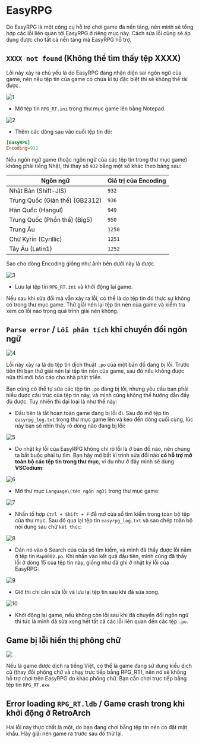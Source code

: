 # EasyRPG

Do EasyRPG là một công cụ hỗ trợ chơi game đa nền tảng, nên mình sẽ tổng hợp các lỗi liên quan tới EasyRPG ở riêng mục này. Cách sửa lỗi cũng sẽ áp dụng được cho tất cả nền tảng mà EasyRPG hỗ trợ.

## `XXXX not found` (Không thể tìm thấy tệp XXXX)

Lỗi này xảy ra chủ yếu là do EasyRPG đang nhận diện sai ngôn ngữ của game, nên nếu tệp tin của game có chứa kí tự đặc biệt thì sẽ không thể tải được.

![1](images/image.png)

* Mở tệp tin `RPG_RT.ini` trong thư mục game lên bằng Notepad.

![2](images/image-1.png)

* Thêm các dòng sau vào cuối tệp tin đó:

```ini
[EasyRPG]
Encoding=932
```

Nếu ngôn ngữ game (hoặc ngôn ngữ của các tệp tin trong thư mục game) không phải tiếng Nhật, thì thay số `932` bằng một số khác theo bảng sau:

| Ngôn ngữ | Giá trị của Encoding |
| --- | --- |
| Nhật Bản (Shift-JIS) | `932` |
| Trung Quốc (Giản thể) (GB2312) | `936` |
| Hàn Quốc (Hangul) | `949` |
| Trung Quốc (Phồn thể) (Big5) | `950` |
| Trung Âu | `1250` |
| Chữ Kyrin (Cyrillic) | `1251` |
| Tây Âu (Latin1) | `1252` |

Sao cho dòng Encoding giống như ảnh bên dưới này là được.

![3](images/image-2.png)

* Lưu lại tệp tin `RPG_RT.ini` và khởi động lại game.

Nếu sau khi sửa đổi mà vẫn xảy ra lỗi, có thể là do tệp tin đó thực sự không có trong thư mục game. Thử giải nén lại tệp tin nén của game và kiểm tra xem có lỗi nào trong quá trình giải nén không.

## `Parse error` / `Lỗi phân tích` khi chuyển đổi ngôn ngữ

![4](images/image-3.png)

Lỗi này xảy ra là do tệp tin dịch thuật `.po` của một bản đồ đang bị lỗi. Trước tiên thì bạn thử giải nén lại tệp tin nén của game, sau đó nếu không được nữa thì mới báo cáo cho nhà phát triển.

Bạn cũng có thể tự sửa các tệp tin `.po` đang bị lỗi, nhưng yêu cầu bạn phải hiểu được cấu trúc của tệp tin này, và mình cũng không thể hướng dẫn đầy đủ được. Tuy nhiên thì đại loại là như thế này:

* Đầu tiên là tắt hoàn toàn game đang bị lỗi đi. Sau đó mở tệp tin `easyrpg_log.txt` trong thư mục game lên và kéo đến dòng cuối cùng, lúc này bạn sẽ nhìn thấy rõ dòng nào đang bị lỗi:

![5](images/image-4.png)

* Do nhật ký lỗi của EasyRPG không chỉ rõ lỗi là ở bản đồ nào, nên chúng ta bắt buộc phải tự tìm. Bạn hãy mở bất kì trình sửa đổi nào **có hỗ trợ mở toàn bộ các tệp tin trong thư mục**, ví dụ như ở đây mình sẽ dùng **VSCodium**:

![6](images/image-5.png)

* Mở thư mục `Language\(tên ngôn ngữ)` trong thư mục game:

![7](images/image-6.png)

* Nhấn tổ hợp `Ctrl + Shift + F` để mở cửa sổ tìm kiếm trong toàn bộ tệp của thư mục. Sau đó qua lại tệp tin `easyrpg_log.txt` và sao chép toàn bộ nội dung sau chữ `kết thúc`:

![8](images/image-7.png)

* Dán nó vào ô Search của cửa sổ tìm kiếm, và mình đã thấy được lỗi nằm ở tệp tin `Map0002.po`. Khi nhấn vào kết quả đầu tiên, mình cũng đã thấy lỗi ở dòng 15 của tệp tin này, giống như đã ghi ở nhật ký lỗi của EasyRPG:

![9](images/image-8.png)

* Giờ thì chỉ cần sửa lỗi và lưu lại tệp tin sau khi đã sửa xong.

![10](images/image-9.png)

* Khởi động lại game, nếu không còn lỗi sau khi đã chuyển đổi ngôn ngữ thì tức là mình đã sửa xong hết tất cả các lỗi liên quan đến các tệp `.po`.

## Game bị lỗi hiển thị phông chữ

![](images/image-14.png)

Nếu là game được dịch ra tiếng Việt, có thể là game đang sử dụng kiểu dịch cũ (thay đổi phông chữ và chạy trực tiếp bằng RPG_RT), nên nó sẽ không hỗ trợ chơi trên EasyRPG do khác phông chữ. Bạn cần chơi trực tiếp bằng tệp tin `RPG_RT.exe`

## Error loading `RPG_RT.ldb` / Game crash trong khi khởi động ở RetroArch

Hai lỗi này thực chất là một, do bạn đang chơi bằng tệp tin nén có đặt mật khẩu. Hãy giải nén game ra trước sau đó thử lại.